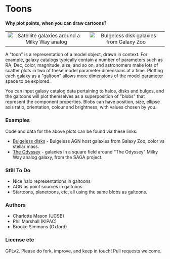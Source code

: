 Toons
=====

#### Why plot points, when you can draw cartoons?


<table><tr align='center'>
<td align='center'><img src="https://raw.github.com/cmason90/Toons/master/examples/theodyssey/example-theodyssey.png" 
alt="Satellite galaxies around a Milky Way analog"></td>
<td align='center'><img src="https://raw.github.com/cmason90/Toons/master/examples/bulgelessdisks/example-bulgelessdisks.png" 
alt="Bulgeless disk galaxies from Galaxy Zoo"></td>
</tr></table>

A "toon" is a representation of a model object, drawn in context. For example, galaxy catalogs typically contain a number of parameters such as RA, Dec, color, magnitude, size, and so on, and astronomers make lots of scatter plots in two of these model parameter dimensions at a time. Plotting each galaxy as a "galtoon" allows more dimensions of the model parameter space to be explored.

You can input galaxy catalog data pertaining to halos, disks and bulges, and the galtoons will plot themselves as a superposition of "blobs" that represent the component properties. Blobs can have position, size, ellipse axis ratio, orientation, colour and brightness, with values chosen by you.

### Examples
Code and data for the above plots can be found via these links:
* [Bulgeless disks](http://github.com/cmason90/Toons/tree/master/examples/bulgelessdisks) - Bulgeless AGN host galaxies from Galaxy Zoo, color vs stellar mass.
* [The Odyssey](http://github.com/cmason90/Toons/tree/master/examples/theodyssey) - galaxies in a square field around "The Odyssey" Milky Way analog galaxy, from the SAGA project.

### Still To Do
* Nice halo representations in galtoons
* AGN as point sources in galtoons
* Startoons, planetoons, etc, all using the same blobs as galtoons.

### Authors
* Charlotte Mason (UCSB)
* Phil Marshall (KIPAC)
* Brooke Simmons (Oxford)

### License etc
GPLv2. Please do fork, improve, and keep in touch! Pull requests welcome.
